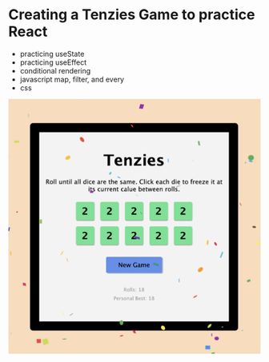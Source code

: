 # Creating a Tenzies Game to practice React

- practicing useState
- practicing useEffect
- conditional rendering
- javascript map, filter, and every
- css

![Screnshoot](./screenshot.png)
